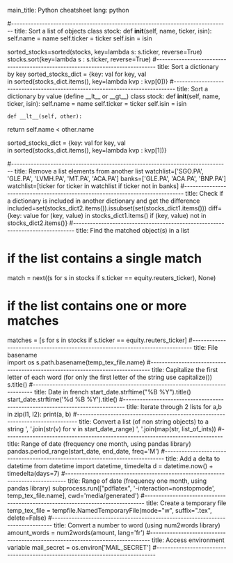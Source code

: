 main_title: Python cheatsheet
lang: python

#------------------------------------------------------------------------------
title: Sort a list of objects
class stock:
    def __init__(self, name, ticker, isin):
self.name = name
self.ticker = ticker
self.isin = isin

sorted_stocks=sorted(stocks, key=lambda s: s.ticker, reverse=True)
stocks.sort(key=lambda s : s.ticker, reverse=True)
#------------------------------------------------------------------------------
title: Sort a dictionary by key
sorted_stocks_dict = {key: val for key, val     
    in sorted(stocks_dict.items(), key=lambda kvp : kvp[0])}
#------------------------------------------------------------------------------
title: Sort a dictionary by value (define \_\_lt\_\_ or \_\_gt\_\_)
class stock:
    def __init__(self, name, ticker, isin):
self.name = name
self.ticker = ticker
self.isin = isin

    def __lt__(self, other):
return self.name < other.name

sorted_stocks_dict = {key: val for key, val     
    in sorted(stocks_dict.items(), key=lambda kvp : kvp[1])}

#------------------------------------------------------------------------------
title: Remove a list elements from another list
watchlist=['SGO.PA', 'GLE.PA', 'LVMH.PA', 'MT.PA', 'ACA.PA']
banks=['GLE.PA', 'ACA.PA', 'BNP.PA']
watchlist=[ticker for ticker in watchlist if ticker not in banks]
#------------------------------------------------------------------------------
title: Check if a dictionary is included in another dictionary and get the difference
included=set(stocks_dict2.items()).issubset(set(stocks_dict1.items()))
diff={key: value for (key, value) in stocks_dict1.items() 
    if (key, value) not in stocks_dict2.items()}
#------------------------------------------------------------------------------
title: Find the matched object(s) in a list
# if the list contains a single match
match = next((s for s in stocks if s.ticker == equity.reuters_ticker), None)
# if the list contains one or more matches
matches = [s for s in stocks if s.ticker == equity.reuters_ticker]
#------------------------------------------------------------------------------
title: File basename           
import os
s.path.basename(temp_tex_file.name)
#------------------------------------------------------------------------------
title: Capitalize the first letter of each word (for only the first letter of the string use capitalize())
s.title()
#------------------------------------------------------------------------------
title: Date in french
start_date.strftime("%B %Y").title() 
start_date.strftime('%d %B %Y').title()
#------------------------------------------------------------------------------
title: Iterate through 2 lists
for a,b in zip(l1, l2):
        print(a, b)
#------------------------------------------------------------------------------
title: Convert a list (of non string objects) to a string
', '.join(str(v) for v in start_date_range)
', '.join(map(str, list_of_ints))
#------------------------------------------------------------------------------
title: Range of date (frequency one month\, using pandas library)
pandas.period_range(start_date, end_date, freq='M')
#------------------------------------------------------------------------------
title: Add a delta to datetime
from datetime import datetime, timedelta
d = datetime.now() + timedelta(days=7)
#------------------------------------------------------------------------------
title: Range of date (frequency one month\, using pandas library)
subprocess.run(["pdflatex", '-interaction=nonstopmode', temp_tex_file.name],
                       cwd='media/generated')
#------------------------------------------------------------------------------
title: Create a temporary file
temp_tex_file = tempfile.NamedTemporaryFile(mode="w", suffix=".tex", delete=False)
#------------------------------------------------------------------------------
title: Convert a number to word (using num2words library)
amount_words = num2words(amount, lang='fr')
#------------------------------------------------------------------------------
title: Access environment variable
mail_secret = os.environ['MAIL_SECRET']
#------------------------------------------------------------------------------
